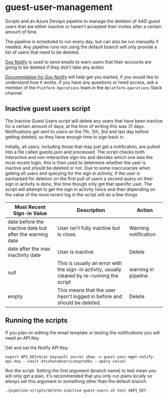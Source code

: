 # guest-user-management
Scripts and an Azure Devops pipeline to manage the deletion of AAD guest users that are either inactive or haven't accepted their invites after a certain amount of time. 

The pipeline is scheduled to run every day, but can also be run manually if needed. Any pipeline runs not using the default branch will only provide a list of users that need to be deleted.

[Gov Notify](https://www.notifications.service.gov.uk/services/9db77ef0-651a-4bff-b4de-da63f02b247d) is used to send emails to warn users that their accounts are going to be deleted if they don't take any action.

[Documentation for Gov Notify](https://www.notifications.service.gov.uk/documentation) will help get you started, if you would like to understand how it works.
If you have any questions or need access, ask a member of the `Platform Operations` team in the `#platform-operations` Slack channel.


## Inactive guest users script

The Inactive Guest Users script will delete any users that have been inactive for a certain amount of days, at the time of writing this was 31 days.
Notifications get sent to users on the 7th, 5th, 3rd and last day before getting deleted, so they have enough time to sign back in.

Initially, all users, including those that may just get a notification, are pulled into a file called guests.json and processed. 
The script checks both interactive and non-interactive sign-ins and decides which one was the most recent login, this is then used to determine whether the user is inactive and should be deleted or not.
Due to some inaccuracies when getting all users and querying for the sign in activity, if the user is earmarked for deletion on the first pull of users a second query on their sign in activity is done, this time though only get that specific user.
The script will attempt to get the sign in activity twice and then depending on the value of the most recent log in the script will do a few things

| Most Recent Sign-in Value                                | Description                                                                                  | Action               |
|----------------------------------------------------------|----------------------------------------------------------------------------------------------|----------------------|
| date before the inactive date but after the warning date | User isn't fully inactive but is close.                                                      | Warning notification |
| date after the max inactivity date                       | User is inactive                                                                             | Delete               |
| null                                                     | This is usually an error with the sign-in activity, usually cleared by re-running the script | warning in pipeline  |
| empty                                                    | This means that the user hasn't logged in before and should be deleted.                      | Delete               |


## Running the scripts

If you plan on editing the email template or testing the notifications you will need an API Key 

Get and set the Notify API Key:

```shell
export API_KEY=$(az keyvault secret show -n guest-user-mgmt-notify-api-key --vault dtssharedservicesprodkv --query value)
```

Run the script. Setting the first argument (branch name) to test mean you will only get a plan, it's recommended that you only run plans locally so always set this argument to something other than the default branch.

```shell
./pipeline-scripts/delete-inactive-guest-users.sh test $API_KEY
```